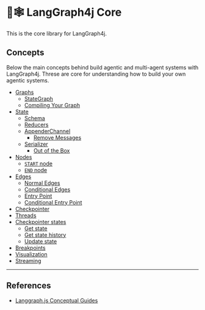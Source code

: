 # 🦜🕸️ LangGraph4j Core

This is the core library for LangGraph4j.

## Concepts

Below the main concepts behind build agentic and multi-agent systems with LangGraph4j. Threse are core for understanding how to build your own agentic systems.

<!-- 
LangGraph4j for Agentic Applications

- [What does it mean to be agentic?](high_level.md#what-does-it-mean-to-be-agentic)
- [Why LangGraph4j](high_level.md#why-langgraph)
- [Deployment](high_level.md#deployment) 
-->

- [Graphs](concepts/low_level.md#Graphs)
    - [StateGraph](concepts/low_level.md#StateGraph)
    <!-- - [MessageGraph](concepts/low_level.md#messagegraph) -->
    - [Compiling Your Graph](concepts/low_level.md#compiling-your-graph)
- [State](concepts/low_level.md#State)
    - [Schema](concepts/low_level.md#Schema)
    - [Reducers](concepts/low_level.md#Reducers)
    - [AppenderChannel](concepts/low_level.md#AppenderChannel)
        - [Remove Messages](concepts/low_level.md#remove-messages)
    - [Serializer](concepts/low_level.md#Serializer)
        - [Out of the Box](concepts/low_level.md#seriliazer-out-of-box)
- [Nodes](concepts/low_level.md#Nodes)
    - [`START` node](concepts/low_level.md#start-node)
    - [`END` node](concepts/low_level.md#end-node)
- [Edges](concepts/low_level.md#Edges)
    - [Normal Edges](concepts/low_level.md#normal-edges)
    - [Conditional Edges](concepts/low_level.md#conditional-edges)
    - [Entry Point](concepts/low_level.md#entry-point)
    - [Conditional Entry Point](concepts/low_level.md#conditional-entry-point)
- [Checkpointer](concepts/low_level.md#Checkpointer)
- [Threads](concepts/low_level.md#Threads)
- [Checkpointer states](concepts/low_level.md#checkpointer-state)
    - [Get state](concepts/low_level.md#get-state)
    - [Get state history](concepts/low_level.md#get-state-history)
    - [Update state](concepts/low_level.md#update-state)
- [Breakpoints](concepts/low_level.md#Breakpoints)
- [Visualization](concepts/low_level.md#Visualization)
- [Streaming](concepts/streaming.md)

<!-- 
Common Agentic Patterns

- [Structured output](agentic_concepts.md#structured-output)
- [Tool calling](agentic_concepts.md#tool-calling)
- [Memory](agentic_concepts.md#memory)
- [Human in the loop](agentic_concepts.md#human-in-the-loop)
    - [Approval](agentic_concepts.md#approval)
    - [Wait for input](agentic_concepts.md#wait-for-input)
    - [Edit agent actions](agentic_concepts.md#edit-agent-actions)
    - [Time travel](agentic_concepts.md#time-travel)
- [Multi-agent](agentic_concepts.md#multi-agent)
- [Planning](agentic_concepts.md#planning)
- [Reflection](agentic_concepts.md#reflection)
- [Off-the-shelf ReAct Agent](agentic_concepts.md#react-agent) 
-->

***

## References

* [Langgraph.js Conceptual Guides](https://langchain-ai.github.io/langgraphjs/concepts/)